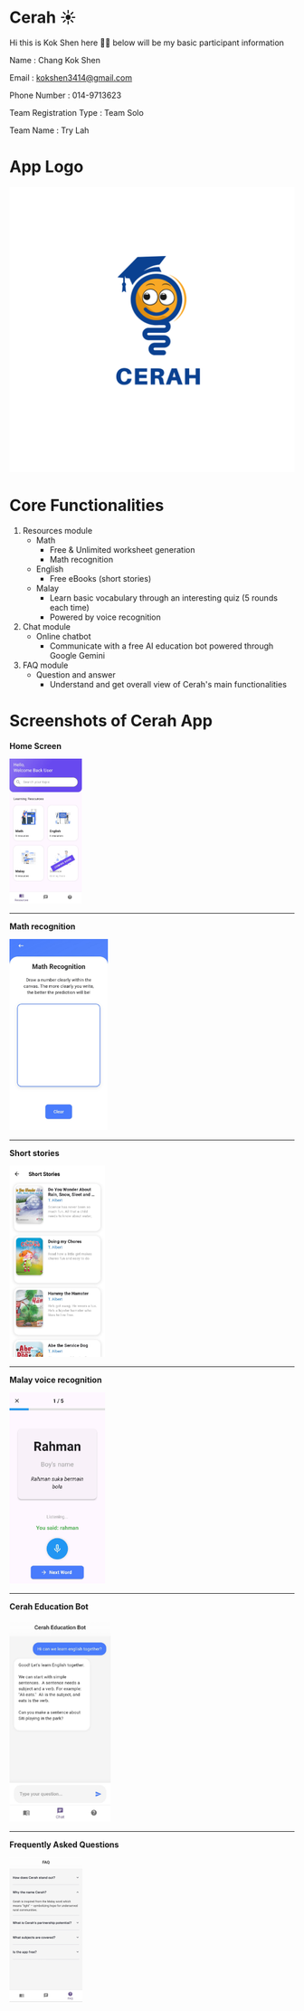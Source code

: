 # Cerah ☀️

Hi this is Kok Shen here 👋👋 below will be my basic participant information

Name : Chang Kok Shen

Email : kokshen3414@gmail.com

Phone Number : 014-9713623

Team Registration Type :  Team Solo

Team Name : Try Lah

# App Logo

<img src="README_images/Cerah.png" alt="Cerah" />

# Core Functionalities

1. Resources module
   - Math
     - Free & Unlimited worksheet generation
     - Math recognition
   - English
     - Free eBooks (short stories)
   - Malay
     - Learn basic vocabulary through an interesting quiz (5 rounds each time)
     - Powered by voice recognition
2. Chat module
   - Online chatbot
     - Communicate with a free AI education bot powered through Google Gemini
3. FAQ module
   - Question and answer
     - Understand and get overall view of Cerah's main functionalities

# Screenshots of Cerah App

**Home Screen**

<img src="README_images/HomeScreen.jpg" alt="HomeScreen" style="zoom:25%;" />



---



**Math recognition**

<img src="README_images/math_recognition.jpg" alt="math_recognition" style="zoom:33%;" />

---



**Short stories**

<img src="README_images/short_stories.jpg" alt="short_stories" style="zoom:33%;" />

---



**Malay voice recognition**

<img src="README_images/voice_recognition.jpg" alt="voice_recognition" style="zoom:33%;" />

---



**Cerah Education Bot**

<img src="README_images/cerah_bot.jpg" alt="cerah_bot" style="zoom:35%;" />

---



**Frequently Asked Questions**

<img src="README_images/FAQ.jpg" alt="FAQ" style="zoom:25%;" />





